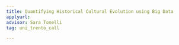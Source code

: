 ```yaml
---
title: Quantifying Historical Cultural Evolution using Big Data
applyurl:
advisor: Sara Tonelli 
tag: uni_trento_call

---
```

